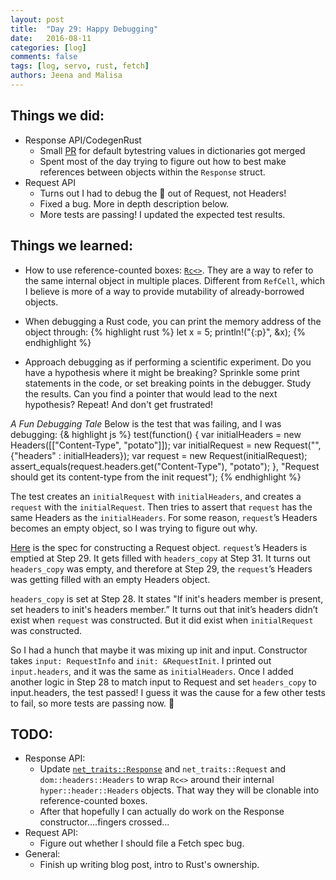 ```yaml
---
layout: post
title:  "Day 29: Happy Debugging"
date:   2016-08-11
categories: [log]
comments: false
tags: [log, servo, rust, fetch]
authors: Jeena and Malisa
---
```


## Things we did:
- Response API/CodegenRust
    - Small [PR](https://github.com/servo/servo/pull/12790) for default bytestring values in dictionaries got merged
    - Spent most of the day trying to figure out how to best make references between objects within the `Response` struct.
- Request API
    - Turns out I had to debug the :poop: out of Request, not Headers!
    - Fixed a bug. More in depth description below.
    - More tests are passing! I updated the expected test results.

## Things we learned:
- How to use reference-counted boxes: [`Rc<>`](https://doc.rust-lang.org/std/rc/#examples). They are a way to refer to the same internal object in multiple places. Different from `RefCell`, which I believe is more of a way to provide mutability of already-borrowed objects.

- When debugging a Rust code, you can print the memory address of the object through:
{% highlight rust %}
let x = 5;
println!("{:p}", &x);
{% endhighlight %}

- Approach debugging as if performing a scientific experiment. Do you have a hypothesis where it might be breaking? Sprinkle some print statements in the code, or set breaking points in the debugger. Study the results. Can you find a pointer that would lead to the next hypothesis? Repeat! And don't get frustrated!

*A Fun Debugging Tale*
Below is the test that was failing, and I was debugging:
{& highlight js %}
test(function() {
  var initialHeaders = new Headers([["Content-Type", "potato"]]);
  var initialRequest = new Request("", {"headers" : initialHeaders});
  var request = new Request(initialRequest);
  assert_equals(request.headers.get("Content-Type"), "potato");
  }, "Request should get its content-type from the init request");
{% endhighlight %}

The test creates an `initialRequest` with `initialHeaders`, and creates a `request` with the `initialRequest`. Then tries to assert that `request` has the same Headers as the `initialHeaders`. For some reason, `request`’s Headers becomes an empty object, so I was trying to figure out why.

[Here](https://fetch.spec.whatwg.org/#request-class) is the spec for constructing a Request object. `request`’s Headers is emptied at Step 29. It gets filled with `headers_copy` at Step 31. It turns out `headers_copy` was empty, and therefore at Step 29, the `request`’s Headers was getting filled with an empty Headers object.

`headers_copy` is set at Step 28. It states "If init's headers member is present, set headers to init's headers member.” It turns out that init’s headers didn’t exist when `request` was constructed. But it did exist when `initialRequest` was constructed.

So I had a hunch that maybe it was mixing up init and input. Constructor takes `input: RequestInfo` and `init: &RequestInit`. I printed out `input.headers`, and it was the same as `initialHeaders`. Once I added another logic in Step 28 to match input to Request and set `headers_copy` to input.headers, the test passed! I guess it was the cause for a few other tests to fail, so more tests are passing now. :raised_hands:

## TODO:
- Response API:
    - Update [`net_traits::Response`](https://github.com/servo/servo/blob/master/components/net_traits/response.rs#L87) and `net_traits::Request` and `dom::headers::Headers` to wrap `Rc<>` around their internal `hyper::header::Headers` objects. That way they will be clonable into reference-counted boxes.
    - After that hopefully I can actually do work on the Response constructor....fingers crossed...
- Request API:
    - Figure out whether I should file a Fetch spec bug.
- General:
    - Finish up writing blog post, intro to Rust's ownership.
